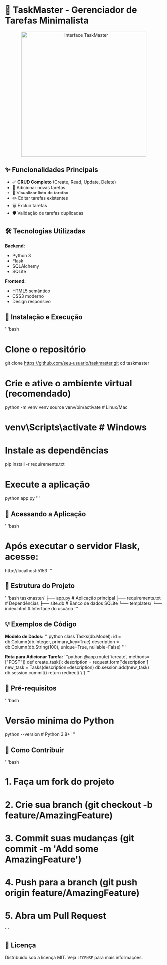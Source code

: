 # 🖤 TaskMaster - Gerenciador de Tarefas Minimalista

<div align="center">
  <img src="https://images.unsplash.com/photo-1518455027359-f3f8164ba6bd?ixlib=rb-1.2.1&auto=format&fit=crop&w=600&q=80" alt="Interface TaskMaster" width="400">
</div>

## ✨ Funcionalidades Principais

- ✅ **CRUD Completo** (Create, Read, Update, Delete)
- 📝 Adicionar novas tarefas
- 👀 Visualizar lista de tarefas
- ✏️ Editar tarefas existentes
- 🗑️ Excluir tarefas
- 🛡️ Validação de tarefas duplicadas

## 🛠️ Tecnologias Utilizadas

**Backend:**
- Python 3
- Flask
- SQLAlchemy
- SQLite

**Frontend:**
- HTML5 semântico
- CSS3 moderno
- Design responsivo

## 🚀 Instalação e Execução

'''bash
# Clone o repositório
git clone https://github.com/seu-usuario/taskmaster.git
cd taskmaster

# Crie e ative o ambiente virtual (recomendado)
python -m venv venv
source venv/bin/activate  # Linux/Mac
# venv\Scripts\activate   # Windows

# Instale as dependências
pip install -r requirements.txt

# Execute a aplicação
python app.py
'''

## 🔌 Acessando a Aplicação

'''bash
# Após executar o servidor Flask, acesse:
http://localhost:5153
'''

## 📂 Estrutura do Projeto

'''bash
taskmaster/
├── app.py               # Aplicação principal
├── requirements.txt     # Dependências
├── site.db              # Banco de dados SQLite
└── templates/
    └── index.html       # Interface do usuário
'''

## 💡 Exemplos de Código

**Modelo de Dados:**
'''python
class Tasks(db.Model):
    id = db.Column(db.Integer, primary_key=True)
    description = db.Column(db.String(100), unique=True, nullable=False)
'''

**Rota para Adicionar Tarefa:**
'''python
@app.route('/create', methods=["POST"])
def create_task():
    description = request.form['description']
    new_task = Tasks(description=description)
    db.session.add(new_task)
    db.session.commit()
    return redirect('/')
'''

## 📌 Pré-requisitos

'''bash
# Versão mínima do Python
python --version  # Python 3.8+
'''

## 🤝 Como Contribuir

'''bash
# 1. Faça um fork do projeto
# 2. Crie sua branch (git checkout -b feature/AmazingFeature)
# 3. Commit suas mudanças (git commit -m 'Add some AmazingFeature')
# 4. Push para a branch (git push origin feature/AmazingFeature)
# 5. Abra um Pull Request
'''

## 📄 Licença
Distribuído sob a licença MIT. Veja `LICENSE` para mais informações.